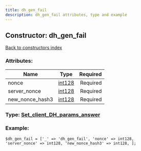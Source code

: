 ```yaml
---
title: dh_gen_fail
description: dh_gen_fail attributes, type and example
---
```

## Constructor: dh\_gen\_fail  
[Back to constructors index](index.md)



### Attributes:

| Name     |    Type       | Required |
|----------|:-------------:|---------:|
|nonce|[int128](../types/int128.md) | Required|
|server\_nonce|[int128](../types/int128.md) | Required|
|new\_nonce\_hash3|[int128](../types/int128.md) | Required|



### Type: [Set\_client\_DH\_params\_answer](../types/Set_client_DH_params_answer.md)


### Example:

```
$dh_gen_fail = ['_' => 'dh_gen_fail', 'nonce' => int128, 'server_nonce' => int128, 'new_nonce_hash3' => int128, ];
```  


